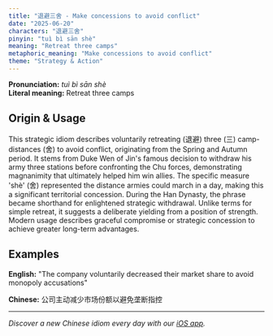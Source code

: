 ```yaml
---
title: "退避三舍 - Make concessions to avoid conflict"
date: "2025-06-20"
characters: "退避三舍"
pinyin: "tuì bì sān shè"
meaning: "Retreat three camps"
metaphoric_meaning: "Make concessions to avoid conflict"
theme: "Strategy & Action"
---
```


**Pronunciation:** *tuì bì sān shè*  
**Literal meaning:** Retreat three camps

## Origin & Usage

This strategic idiom describes voluntarily retreating (退避) three (三) camp-distances (舍) to avoid conflict, originating from the Spring and Autumn period. It stems from Duke Wen of Jin's famous decision to withdraw his army three stations before confronting the Chu forces, demonstrating magnanimity that ultimately helped him win allies. The specific measure 'shè' (舍) represented the distance armies could march in a day, making this a significant territorial concession. During the Han Dynasty, the phrase became shorthand for enlightened strategic withdrawal. Unlike terms for simple retreat, it suggests a deliberate yielding from a position of strength. Modern usage describes graceful compromise or strategic concession to achieve greater long-term advantages.

## Examples

**English:** "The company voluntarily decreased their market share to avoid monopoly accusations"

**Chinese:** 公司主动减少市场份额以避免垄断指控

---

*Discover a new Chinese idiom every day with our [iOS app](https://apps.apple.com/us/app/daily-chinese-idioms/id6740611324).*
